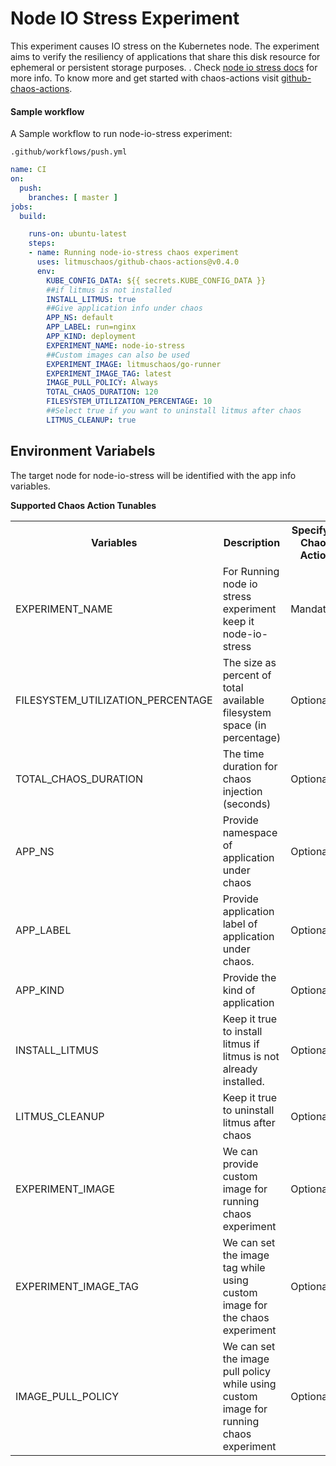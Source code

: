 # Node IO Stress Experiment

This experiment causes IO stress on the Kubernetes node. The experiment aims to verify the resiliency of applications that share this disk resource for ephemeral or persistent storage purposes.
. Check <a href="https://docs.litmuschaos.io/docs/node-io-stress/">node io stress docs</a> for more info. To know more and get started with chaos-actions visit <a href="https://github.com/litmuschaos/github-chaos-actions/blob/master/README.md">github-chaos-actions</a>.

#### Sample workflow

A Sample workflow to run node-io-stress experiment:

`.github/workflows/push.yml`

```yaml
name: CI
on:
  push:
    branches: [ master ]
jobs:
  build:

    runs-on: ubuntu-latest
    steps:
    - name: Running node-io-stress chaos experiment
      uses: litmuschaos/github-chaos-actions@v0.4.0
      env:
        KUBE_CONFIG_DATA: ${{ secrets.KUBE_CONFIG_DATA }}
        ##if litmus is not installed
        INSTALL_LITMUS: true
        ##Give application info under chaos
        APP_NS: default
        APP_LABEL: run=nginx
        APP_KIND: deployment
        EXPERIMENT_NAME: node-io-stress
        ##Custom images can also be used
        EXPERIMENT_IMAGE: litmuschaos/go-runner
        EXPERIMENT_IMAGE_TAG: latest
        IMAGE_PULL_POLICY: Always
        TOTAL_CHAOS_DURATION: 120
        FILESYSTEM_UTILIZATION_PERCENTAGE: 10
        ##Select true if you want to uninstall litmus after chaos
        LITMUS_CLEANUP: true
```

## Environment Variabels

The target node for node-io-stress will be identified with the app info variables.

**Supported Chaos Action Tunables**

<table>
  <tr>
    <th> Variables </th>
    <th> Description </th>
    <th> Specify In Chaos Action </th>
    <th> Default Value </th>
  </tr>
  <tr> 
    <td> EXPERIMENT_NAME </td>
    <td> For Running node io stress experiment keep it node-io-stress</td>
    <td> Mandatory </td>
    <td> No default value </td>
  </tr>
  <tr> 
    <td> FILESYSTEM_UTILIZATION_PERCENTAGE </td>
    <td> The size as percent of total available filesystem space (in percentage)</td>
    <td> Optional </td>
    <td> Default value is 10</td>
  </tr>
  <tr> 
    <td> TOTAL_CHAOS_DURATION </td>
    <td> The time duration for chaos injection (seconds) </td>
    <td> Optional </td>
    <td> Default value is 120s </td>
  </tr>  
  <tr> 
    <td> APP_NS </td>
    <td> Provide namespace of application under chaos </td>
    <td> Optional </td>
    <td> Default value is default</td>
  </tr>
  <tr>
    <td> APP_LABEL  </td>
    <td> Provide application label of application under chaos. </td>
    <td> Optional </td>
    <td> Default value is run=nginx </td>
  </tr>
  <tr>
    <td> APP_KIND </td>
    <td> Provide the kind of application   </td>
    <td> Optional  </td>
    <td> Default value is deployment </td>
  </tr>
  <tr>
    <td> INSTALL_LITMUS </td>
    <td> Keep it true to install litmus if litmus is not already installed.</td>
    <td> Optional </td>
    <td> Default value is not set to true </td>
  </tr>
  <tr>
    <td> LITMUS_CLEANUP </td>
    <td> Keep it true to uninstall litmus after chaos </td>
    <td> Optional </td>
    <td> Default value is not set to true </td>
  </tr>
  <tr>
    <td> EXPERIMENT_IMAGE </td>
    <td> We can provide custom image for running chaos experiment </td>
    <td> Optional </td>
    <td> Default value is litmuschaos/go-runner </td>
  </tr>
  <tr>
    <td> EXPERIMENT_IMAGE_TAG </td>
    <td> We can set the image tag while using custom image for the chaos experiment </td>
    <td> Optional </td>
    <td> Default value is latest </td>
  </tr>  
  <tr>
    <td>IMAGE_PULL_POLICY </td>
    <td> We can set the image pull policy while using custom image for running chaos experiment </td>
    <td> Optional </td>
    <td> Default value is Always </td>
  </tr>  
</table>
